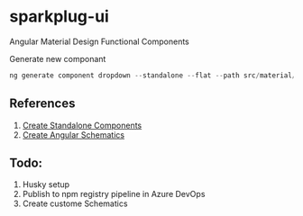 # sparkplug-ui
Angular Material Design Functional Components

Generate new componant

```ts
ng generate component dropdown --standalone --flat --path src/material/dropdown
```

## References

1. [Create Standalone Components](https://sandroroth.com/blog/angular-library)
2. [Create Angular Schematics](https://blog.angular.io/schematics-an-introduction-dc1dfbc2a2b2)

## Todo:

1. Husky setup
2. Publish to npm registry pipeline in Azure DevOps
3. Create custome Schematics

